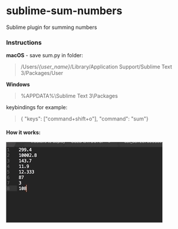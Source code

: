 # sublime-sum-numbers
Sublime plugin for summing numbers

### Instructions
**macOS** - save sum.py in folder:
> /Users/*{user_name}*/Library/Application Support/Sublime Text 3/Packages/User

**Windows**
> %APPDATA%\Sublime Text 3\Packages

keybindings for example:
> { "keys": ["command+shift+o"], "command": "sum"}

#### How it works:  
![](sum-numbers.gif)

